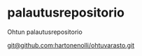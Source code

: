 # palautusrepositorio
Ohtun palautusrepositorio

[git@github.com:hartonenolli/ohtuvarasto.git](git@github.com:hartonenolli/ohtuvarasto.git)
